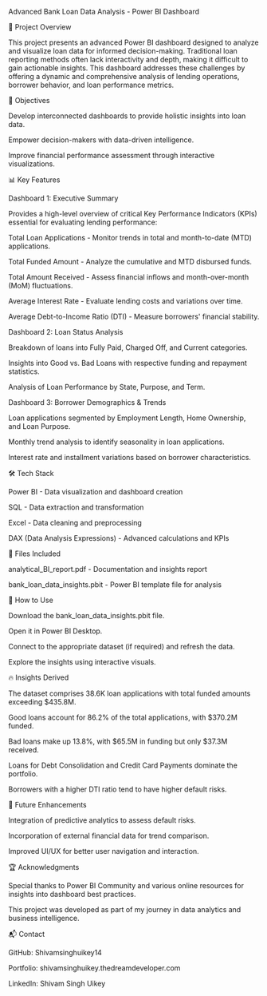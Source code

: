 Advanced Bank Loan Data Analysis - Power BI Dashboard

📌 Project Overview

This project presents an advanced Power BI dashboard designed to analyze and visualize loan data for informed decision-making. Traditional loan reporting methods often lack interactivity and depth, making it difficult to gain actionable insights. This dashboard addresses these challenges by offering a dynamic and comprehensive analysis of lending operations, borrower behavior, and loan performance metrics.

🎯 Objectives

Develop interconnected dashboards to provide holistic insights into loan data.

Empower decision-makers with data-driven intelligence.

Improve financial performance assessment through interactive visualizations.

📊 Key Features

Dashboard 1: Executive Summary

Provides a high-level overview of critical Key Performance Indicators (KPIs) essential for evaluating lending performance:

Total Loan Applications - Monitor trends in total and month-to-date (MTD) applications.

Total Funded Amount - Analyze the cumulative and MTD disbursed funds.

Total Amount Received - Assess financial inflows and month-over-month (MoM) fluctuations.

Average Interest Rate - Evaluate lending costs and variations over time.

Average Debt-to-Income Ratio (DTI) - Measure borrowers' financial stability.

Dashboard 2: Loan Status Analysis

Breakdown of loans into Fully Paid, Charged Off, and Current categories.

Insights into Good vs. Bad Loans with respective funding and repayment statistics.

Analysis of Loan Performance by State, Purpose, and Term.

Dashboard 3: Borrower Demographics & Trends

Loan applications segmented by Employment Length, Home Ownership, and Loan Purpose.

Monthly trend analysis to identify seasonality in loan applications.

Interest rate and installment variations based on borrower characteristics.

🛠️ Tech Stack

Power BI - Data visualization and dashboard creation

SQL - Data extraction and transformation

Excel - Data cleaning and preprocessing

DAX (Data Analysis Expressions) - Advanced calculations and KPIs

📂 Files Included

analytical_BI_report.pdf - Documentation and insights report

bank_loan_data_insights.pbit - Power BI template file for analysis

🚀 How to Use

Download the bank_loan_data_insights.pbit file.

Open it in Power BI Desktop.

Connect to the appropriate dataset (if required) and refresh the data.

Explore the insights using interactive visuals.

🔥 Insights Derived

The dataset comprises 38.6K loan applications with total funded amounts exceeding $435.8M.

Good loans account for 86.2% of the total applications, with $370.2M funded.

Bad loans make up 13.8%, with $65.5M in funding but only $37.3M received.

Loans for Debt Consolidation and Credit Card Payments dominate the portfolio.

Borrowers with a higher DTI ratio tend to have higher default risks.

📌 Future Enhancements

Integration of predictive analytics to assess default risks.

Incorporation of external financial data for trend comparison.

Improved UI/UX for better user navigation and interaction.

🏆 Acknowledgments

Special thanks to Power BI Community and various online resources for insights into dashboard best practices.

This project was developed as part of my journey in data analytics and business intelligence.

📬 Contact

GitHub: Shivamsinghuikey14

Portfolio: shivamsinghuikey.thedreamdeveloper.com

LinkedIn: Shivam Singh Uikey

